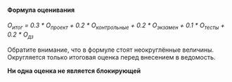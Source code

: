 
#### Формула оценивания

<i>O<sub>итог</sub> = 0.3 * O<sub>проект</sub> + 0.2 * O<sub>контрольные</sub> + 0.2 * O<sub>экзамен</sub> + 0.1 * O<sub>тесты</sub> + 0.2 * O<sub>дз</sub></i>

Обратите внимание, что в формуле стоят неокруглённые величины.
Округляется только итоговая оценка перед внесением в ведомость.

**Ни одна оценка не является блокирующей**
